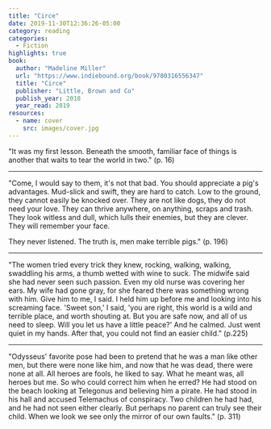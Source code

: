 ```yaml
---
title: "Circe"
date: 2019-11-30T12:36:26-05:00
category: reading
categories:
  - Fiction
highlights: true
book:
  author: "Madeline Miller"
  url: "https://www.indiebound.org/book/9780316556347"
  title: "Circe"
  publisher: "Little, Brown and Co"
  publish_year: 2018
  year_read: 2019
resources:
  - name: cover
    src: images/cover.jpg
---
```



"It was my first lesson. Beneath the smooth, familiar face of things is another that waits to tear the world in two." (p. 16)

----

"Come, I would say to them, it's not that bad. You should appreciate a pig's advantages. Mud-slick and swift, they are hard to catch. Low to the ground, they cannot easily be knocked over. They are not like dogs, they do not need your love. They can thrive anywhere, on anything, scraps and trash. They look witless and dull, which lulls their enemies, but they are clever. They will remember your face.

They never listened. The truth is, men make terrible pigs." (p. 196)

----

"The women tried every trick they knew, rocking, walking, walking, swaddling his arms, a thumb wetted with wine to suck. The midwife said she had never seen such passion. Even my old nurse was covering her ears. My wife had gone gray, for she feared there was something wrong with him. Give him to me, I said. I held him up before me and looking into his screaming face. 'Sweet son,' I said, 'you are right, this world is a wild and terrible place, and worth shouting at. But you are safe now, and all of us need to sleep. Will you let us have a little peace?' And he calmed. Just went quiet in my hands. After that, you could not find an easier child." (p.225)

---

"Odysseus' favorite pose had been to pretend that he was a man like other men, but there were none like him, and now that he was dead, there were none at all. All heroes are fools, he liked to say. What he meant was, all heroes but me. So who could correct him when he erred? He had stood on the beach looking at Telegonus and believing him a pirate. He had stood in his hall and accused Telemachus of conspiracy. Two children he had had, and he had not seen either clearly. But perhaps no parent can truly see their child. When we look we see only the mirror of our own faults." (p. 311)
